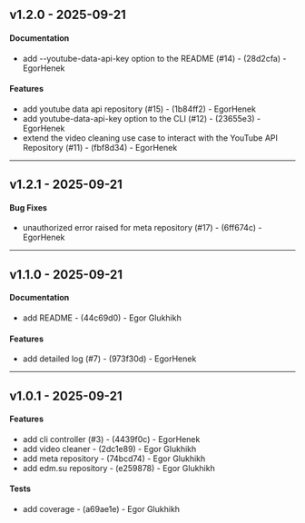 ## v1.2.0 - 2025-09-21
#### Documentation
- add --youtube-data-api-key option to the README (#14) - (28d2cfa) - EgorHenek
#### Features
- add youtube data api repository (#15) - (1b84ff2) - EgorHenek
- add youtube-data-api-key option to the CLI (#12) - (23655e3) - EgorHenek
- extend the video cleaning use case to interact with the YouTube API Repository (#11) - (fbf8d34) - EgorHenek

- - -
## v1.2.1 - 2025-09-21
#### Bug Fixes
- unauthorized error raised for meta repository (#17) - (6ff674c) - EgorHenek

- - -


## v1.1.0 - 2025-09-21
#### Documentation
- add README - (44c69d0) - Egor Glukhikh
#### Features
- add detailed log (#7) - (973f30d) - EgorHenek

- - -

## v1.0.1 - 2025-09-21
#### Features
- add cli controller (#3) - (4439f0c) - EgorHenek
- add video cleaner - (2dc1e89) - Egor Glukhikh
- add meta repository - (74bcd74) - Egor Glukhikh
- add edm.su repository - (e259878) - Egor Glukhikh
#### Tests
- add coverage - (a69ae1e) - Egor Glukhikh


